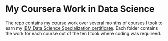 # My Coursera Work in Data Science

The repo contains my course work over several months of courses I took to earn my [IBM Data Science Specialization certificate](https://www.coursera.org/account/accomplishments/professional-cert/KEYR84KTYSW5). Each folder contains the work for each course out of the ten I took where coding was requireed.
